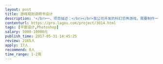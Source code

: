 ```yaml
---                
layout: post       
title: 游戏规则说明书设计           
description: '</br>一、项目描述：</br></br>我公司开发的科幻恐怖游戏，需要制作一本游戏规则书，大约30页左右。</br></br>二、主要功能点：</br></br>1.文本排版</br>2.规则解释配图</br></br>三、可参考产品：</br></br>http://resources.cmon.com/GreenHordeRB_WIP.pdf</br>'     
contenturl: https://pro.lagou.com/project/3014.html      
tags: [平面设计,Photoshop]            
salary: 5000-10000元          
publish_time: 2017-05-31 14:45:25         
review: 2165人                   
apply: 17人                   
recommend: 0人                   
time_range: 1-2周              
---                 
```

